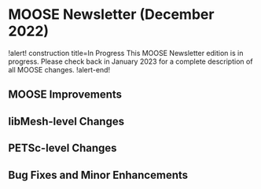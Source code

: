 # MOOSE Newsletter (December 2022)

!alert! construction title=In Progress
This MOOSE Newsletter edition is in progress. Please check back in January 2023
for a complete description of all MOOSE changes.
!alert-end!

## MOOSE Improvements

## libMesh-level Changes

## PETSc-level Changes

## Bug Fixes and Minor Enhancements
